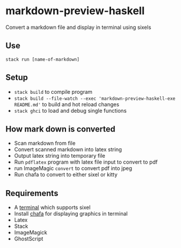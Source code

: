 # markdown-preview-haskell

Convert a markdown file and display in terminal using sixels

## Use

`stack run [name-of-markdown]`

## Setup

- `stack build` to compile program
- `stack build --file-watch --exec 'markdown-preview-haskell-exe README.md'` to build and hot reload changes
- `stack ghci` to load and debug single functions

## How mark down is converted

- Scan markdown from file
- Convert scanned markdown into latex string
- Output latex string into temporary file
- Run `pdflatex` program with latex file input to convert to pdf
- run ImageMagic `convert` to convert pdf into jpeg
- Run chafa to convert to either sixel or kitty

## Requirements

- A [terminal](https://www.arewesixelyet.com/) which supports sixel
- Install [chafa](https://github.com/hpjansson/chafa) for displaying graphics in terminal
- Latex
- Stack
- ImageMagick
- GhostScript
